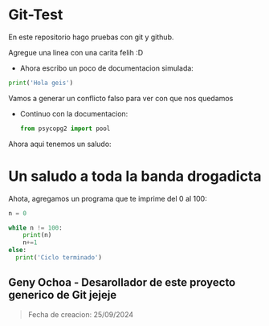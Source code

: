 # Git-Test

En este repositorio hago pruebas con git y github.

Agregue una linea con una carita felih :D

- Ahora escribo un poco de documentacion simulada:

```python
print('Hola geis')
```
Vamos a generar un conflicto falso para ver con que nos quedamos

- Continuo con la documentacion:
  ```python
  from psycopg2 import pool
  ```

Ahora aqui tenemos un saludo:

# Un saludo a toda la banda drogadicta

Ahota, agregamos un programa que te imprime del 0 al 100:
```python
n = 0

while n != 100:
    print(n)
    n+=1
else:
  print('Ciclo terminado')
```
## Geny Ochoa - Desarollador de este proyecto generico de Git jejeje

>Fecha de creacion: 25/09/2024